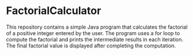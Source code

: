 # FactorialCalculator
This repository contains a simple Java program that calculates the factorial of a positive integer entered by the user. The program uses a for loop to compute the factorial and prints the intermediate results in each iteration. The final factorial value is displayed after completing the computation.

